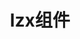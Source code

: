 ---
layout: home

title: lzx组件
titleTemplate: 一个Vue3测试组件库

hero:
  name: zooy
  text: vue2、3组件库
  tagline: lzx自定义组件库
  actions:
    - theme: brand
      text: 开始
      link: /mdFile/guide/installation
    - theme: alt
      text: 在 Gitee 上查看
      link:
features:
  - icon: 💡
    title: Vue3组件库
    details: 基于vite打包和TypeScript开发
  - icon: 📦
    title: 仅供学习使用
    details: 倾向于Vue3组件库的学习，请勿用于实际生产项目
  - icon: 🛠️
    title: 按需引入
    details: 直接支持按需引入无需配置任何插件。
---